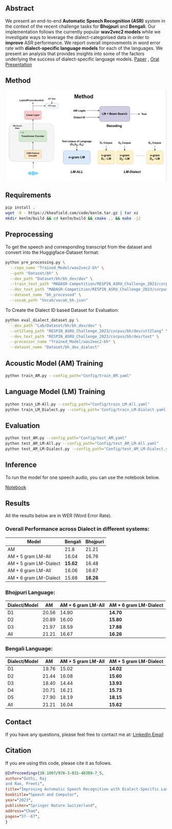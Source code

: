 ## Abstract
We present an end-to-end **Automatic Speech Recognition (ASR)** system in the context of the recent challenge tasks for **Bhojpuri** and **Bengali**. Our implementation follows the currently popular **wav2vec2 models** while we investigate ways to leverage the dialect-categorised data in order to **improve** ASR performance. We report overall improvements in word error rate with **dialect-specific language models** for each of the languages. We present an analysis that provides insights into some of the factors underlying the success of dialect-specific language models. [Paper](https://doi.org/10.1007/978-3-031-48309-7_5) , [Oral Presentation](https://docs.google.com/presentation/d/1RM0qdd-MR4g8gZ-IxYS1HkIuEeB1IKpwSZb_Y4yS_sw/edit#slide=id.g29f3f2236aa_1_38)

## Method
![Model](Figure/Model.png)

## Requirements
```bash
pip install .
wget -O - https://kheafield.com/code/kenlm.tar.gz | tar xz
mkdir kenlm/build && cd kenlm/build && cmake .. && make -j2
```

## Preprocessing

To get the speech and corresponding transcript from the dataset and convert into the Huggigface-Dataset format:
```bash
python pre_processing.py \
  --repo_name "Trained_Model/wav2vec2-bh" \
  --path "Dataset/bh" \
  --dev_path "Dataset/bh/bh_dev/dev" \
  --train_text_path "MADASR-Competition/RESPIN_ASRU_Challenge_2023/corpus/bh/train/text" \
  --dev_text_path "MADASR-Competition/RESPIN_ASRU_Challenge_2023/corpus/bh/dev/text" \
  --dataset_name "bh_processed" \
  --vocab_path "Vocab/vocab_bh.json"
```

To Create the Dialect ID based Dataset for Evaluation:
```bash
python eval_dialect_dataset.py \
  --dev_path "Lab/Dataset/bh/bh_dev/dev" \
  --utt2lang_path "RESPIN_ASRU_Challenge_2023/corpus/bh/dev/utt2lang" \
  --dev_text_path "RESPIN_ASRU_Challenge_2023/corpus/bh/dev/text" \
  --processor_name "Trained_Model/wav2vec2-bh" \
  --dataset_name "Dataset/bh_dev_dialect"
```


## Acoustic Model (AM) Training
```bash
python train_AM.py --config_path="Config/train_AM.yaml"
```

## Language Model (LM) Training
```bash
python train_LM-All.py --config_path="Config/train_LM-All.yaml"
python train_LM_Dialect.py --config_path='Config/train_LM-Dialect.yaml'
```

## Evaluation
```bash
python test_AM.py --config_path="Config/test_AM.yaml"
python test_AM_LM-All.py --config_path="Config/test_AM_LM-All.yaml"
python test_AM_LM-Dialect.py --config_path="Config/test_AM_LM-Dialect.yaml"
```

## Inference
To run the model for one speech audio, you can use the notebook below.

 [Notebook](Notebook/inference.ipynb)

## Results
All the results below are in WER (Word Error Rate).

### Overall Performance across Dialect in different systems:
| Model                | Bengali | Bhojpuri |
|----------------------|---------|----------|
| AM                   | 21.8    | 21.21    |
| AM + 5 gram LM-All   | 16.04   | 16.76    |
| AM + 5 gram LM-Dialect| **15.62**   | 16.48    |
| AM + 6 gram LM-All   | 16.06   | 16.67    |
| AM + 6 gram LM-Dialect| 15.68   | **16.26**    |


### Bhojpuri Language:
| Dialect/Model         | AM    | AM + 6 gram LM-All | AM + 6 gram LM-Dialect |
|-----------------------|-------|--------------------|------------------------|
| D1                    | 20.56 | 14.90              | **14.70**                  |
| D2                    | 20.89 | 16.00              | **15.80**                  |
| D3                    | 21.97 | 18.59              | **17.88**                  |
| All                   | 21.21 | 16.67              | **16.26**                  |


### Bengali Language:
| Dialect/Model          | AM    | AM + 5 gram LM-All | AM + 5 gram LM-Dialect |
|------------------------|-------|--------------------|------------------------|
| D1                     | 19.76 | 15.02              | **14.02**                  |
| D2                     | 21.44 | 16.08              | **15.60**                  |
| D3                     | 18.40 | 14.44              | **13.93**                  |
| D4                     | 20.71 | 16.21              | **15.73**                  |
| D5                     | 27.90 | 18.19              | **18.15**                  |
| All                    | 21.21 | 16.04              | **15.62**                  |

## Contact
If you have any questions, please feel free to contact me at: [LinkedIn](https://www.linkedin.com/in/raj-gothi-191246187/),[Email](mailto:rajgothi6@gmail.com)

## Citation
If you are using this code, please cite it as follows.

```bibtex
@InProceedings{10.1007/978-3-031-48309-7_5,
author="Gothi, Raj
and Rao, Preeti",
title="Improving Automatic Speech Recognition with Dialect-Specific Language Models",
booktitle="Speech and Computer",
year="2023",
publisher="Springer Nature Switzerland",
address="Cham",
pages="57--67",
}
```
 
